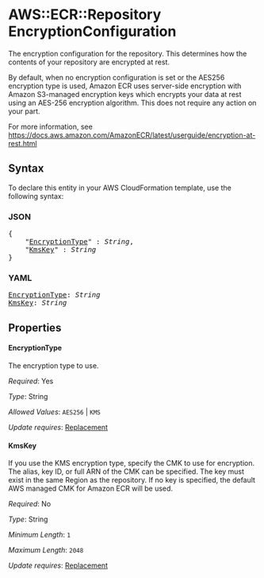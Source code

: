 # AWS::ECR::Repository EncryptionConfiguration

The encryption configuration for the repository. This determines how the contents of your repository are encrypted at rest.

By default, when no encryption configuration is set or the AES256 encryption type is used, Amazon ECR uses server-side encryption with Amazon S3-managed encryption keys which encrypts your data at rest using an AES-256 encryption algorithm. This does not require any action on your part.

For more information, see https://docs.aws.amazon.com/AmazonECR/latest/userguide/encryption-at-rest.html

## Syntax

To declare this entity in your AWS CloudFormation template, use the following syntax:

### JSON

<pre>
{
    "<a href="#encryptiontype" title="EncryptionType">EncryptionType</a>" : <i>String</i>,
    "<a href="#kmskey" title="KmsKey">KmsKey</a>" : <i>String</i>
}
</pre>

### YAML

<pre>
<a href="#encryptiontype" title="EncryptionType">EncryptionType</a>: <i>String</i>
<a href="#kmskey" title="KmsKey">KmsKey</a>: <i>String</i>
</pre>

## Properties

#### EncryptionType

The encryption type to use.

_Required_: Yes

_Type_: String

_Allowed Values_: <code>AES256</code> | <code>KMS</code>

_Update requires_: [Replacement](https://docs.aws.amazon.com/AWSCloudFormation/latest/UserGuide/using-cfn-updating-stacks-update-behaviors.html#update-replacement)

#### KmsKey

If you use the KMS encryption type, specify the CMK to use for encryption. The alias, key ID, or full ARN of the CMK can be specified. The key must exist in the same Region as the repository. If no key is specified, the default AWS managed CMK for Amazon ECR will be used.

_Required_: No

_Type_: String

_Minimum Length_: <code>1</code>

_Maximum Length_: <code>2048</code>

_Update requires_: [Replacement](https://docs.aws.amazon.com/AWSCloudFormation/latest/UserGuide/using-cfn-updating-stacks-update-behaviors.html#update-replacement)

